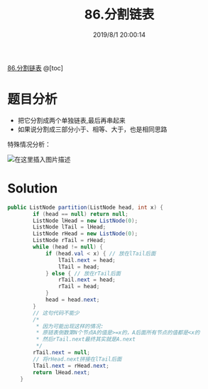 ﻿---
title: 86.分割链表
categories:
- DSA
- Algorithm
- LeetCode
date: 2019/8/1 20:00:14
updated: 2020/12/10 12:00:14
---

[86.分割链表](https://leetcode-cn.com/problems/partition-list/)
@[toc]

# 题目分析

 - 把它分割成两个单独链表,最后再串起来
 - 如果说分割成三部分小于、相等、大于，也是相同思路

特殊情况分析：

![在这里插入图片描述](https://gitee.com/gaoyi-ai/image-bed/raw/master/images/20200503214815493.png)


# Solution
```java
public ListNode partition(ListNode head, int x) {
		if (head == null) return null;
		ListNode lHead = new ListNode(0);
		ListNode lTail = lHead;
		ListNode rHead = new ListNode(0);
		ListNode rTail = rHead;
		while (head != null) {
			if (head.val < x) { // 放在lTail后面
				lTail.next = head;
				lTail = head;
			} else { // 放在rTail后面
				rTail.next = head;
				rTail = head;
			}
			head = head.next;
		}
		// 这句代码不能少
        /* 
         * 因为可能出现这样的情况:
         * 原链表倒数第N个节点A的值是>=x的，A后面所有节点的值都是<x的
         * 然后rTail.next最终其实就是A.next
         */
		rTail.next = null;
		// 将rHead.next拼接在lTail后面
		lTail.next = rHead.next;
		return lHead.next;
	}
```
